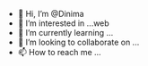- 👋 Hi, I’m @Dinima
- 👀 I’m interested in ...web
- 🌱 I’m currently learning ...
- 💞️ I’m looking to collaborate on ...
- 📫 How to reach me ...

<!---
Dinima/Dinima is a ✨ special ✨ repository because its `README.md` (this file) appears on your GitHub profile.
You can click the Preview link to take a look at your changes.
--->
